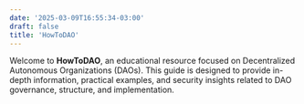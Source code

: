 ```yaml
---
date: '2025-03-09T16:55:34-03:00'
draft: false
title: 'HowToDAO'
---
```


Welcome to **HowToDAO**, an educational resource focused on Decentralized Autonomous Organizations (DAOs). This guide is designed to provide in-depth information, practical examples, and security insights related to DAO governance, structure, and implementation.


